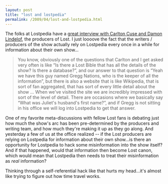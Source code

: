 ```yaml
---
layout: post
title: "lost and lostpedia"
permalink: /2009/04/lost-and-lostpedia.html
---
```


The folks at Lostpedia have a [great interview with Carlton Cuse and Damon Lindelof](http://lostpedia.wikia.com/wiki/The_Lostpedia_Interview:Carlton_Cuse_%26_Damon_Lindelof), the producers of Lost. I just loooove the fact that the writers / producers of the show actually rely on Lostpedia every once in a while for information about their own show...

> You know, obviously one of the questions that Carlton and I get asked very often is like “Is there a Lost Bible that has all the details of the show? Is there a database?”, and our answer to that question is “Yeah we have this guy named Gregg Nations, who is the keeper of all the information”, but there is also a website that is like Wikipedia, that is sort of fan aggregated, that has sort of every little detail about the show ... When we've visited the site we are incredibly impressed with sort of the level of detail. There are occasions where we basically say “What was Juliet's husband's first name?”, and if Gregg is not sitting in his office we will log into Lostpedia to get that answer.

One of my favorite meta-discussions with fellow Lost fans is debating just how much the show's arc has been pre-determined by the producers and writing team, and how much they're making it up as they go along. And yesterday a few of us at the office realized -- if the Lost producers are relying on Lostpedia for information about their own show...is there an opportunity for Lostpedia to hack some misinformation into the show itself? And if that happened, would that information then become Lost canon, which would mean that Lostpedia then needs to treat their misinformation as _real_ information?

Thinking through a self-referential hack like that hurts my head...it's almost like trying to figure out how time travel works.
